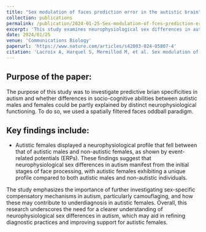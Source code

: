 ```yaml
---
title: "Sex modulation of faces prediction error in the autistic brain"
collection: publications
permalink: /publication/2024-01-25-Sex-modulation-of-fces-prediction-error-in-the-autistic-brain
excerpt: 'This study examines neurophysiological sex differences in autism, focusing on early stages of face processing. Using an event-related potentials (ERP) paradigm, the research reveals that autistic females show a distinct neurophysiological profile, positioned between autistic males and non-autistic females. These findings suggest that autistic females may have different neural processing patterns, potentially contributing to underdiagnosis. The study calls for further exploration of sex-specific compensatory mechanisms and the concept of camouflaging in autism.'
date: 2024/01/25
venue: 'Communications Biology'
paperurl: 'https://www.nature.com/articles/s42003-024-05807-4'
citation: 'Lacroix A, Harquel S, Mermillod M, et al. Sex modulation of faces prediction error in the autistic brain. <i>Communication Biology</i>. 7(1):1-12. doi:10.1038/s42003-024-05807-4'
---
```


## Purpose of the paper:  

The purpose of this study was to investigate predictive brian specificities in autism and whether differences in socio-cognitive abilities between autistic males and females could be partly explained by distinct neurophysiological functioning. 
To do so, we used a spatially filtered faces oddball paradigm.

## Key findings include:  

- Autistic females displayed a neurophysiological profile that fell between that of autistic males and non-autistic females, as shown by event-related potentials (ERPs). These findings suggest that neurophysiological sex differences in autism manifest from the initial stages of face processing, with autistic females exhibiting a unique profile compared to both autistic males and non-autistic individuals.

The study emphasizes the importance of further investigating sex-specific compensatory mechanisms in autism, particularly camouflaging, and how these may contribute to underdiagnosis in autistic females.
Overall, this research underscores the need for a clearer understanding of neurophysiological sex differences in autism, which may aid in refining diagnostic practices and improving support for autistic females.